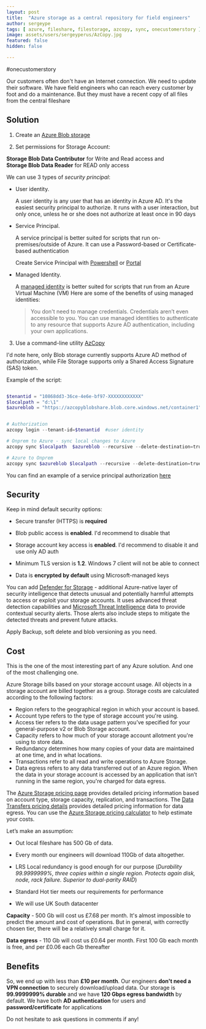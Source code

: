 ```yaml
---
layout: post
title:  "Azure storage as a central repository for field engineers"
author: sergeype
tags: [ azure, fileshare, filestorage, azcopy, sync, onecustomerstory ]
image: assets/users/sergeyperus/AzCopy.jpg
featured: false
hidden: false

---
```


#onecustomerstory

Our customers often don't have an Internet connection. We need to update their software. 
We have field engineers who can reach every customer by foot and do a maintenance. 
But they must have a recent copy of all files from the central fileshare

## Solution

1) Create an [Azure Blob storage](https://docs.microsoft.com/en-us/azure/storage/common/storage-account-create?toc=%2Fazure%2Fstorage%2Fblobs%2Ftoc.json&tabs=azure-portal)

2) Set permissions for Storage Account:

**Storage Blob Data Contributor** for Write and Read access and  
**Storage Blob Data Reader** for READ only access

We can use 3 types of *security principal*:

- User identity.

    A user identity is any user that has an identity in Azure AD. It's the easiest security principal to authorize. It runs with a user interaction, but only once, unless he or she does not authorize at least once in 90 days

- Service Principal.

    A service principal is better suited for scripts that run on-premises/outside of Azure.
    It can use a Password-based or Certificate-based authentication

    Create Service Principal with [Powershell](https://docs.microsoft.com/en-us/powershell/azure/create-azure-service-principal-azureps?view=azps-7.5.0#create-a-service-principal) or [Portal](https://docs.microsoft.com/en-us/azure/active-directory/develop/howto-create-service-principal-portal#register-an-application-with-azure-ad-and-create-a-service-principal)

- Managed Identity.

    A [managed identity](https://docs.microsoft.com/en-us/azure/active-directory/managed-identities-azure-resources/overview) is better suited for scripts that run from an Azure Virtual Machine (VM)
    Here are some of the benefits of using managed identities:

    > You don't need to manage credentials. Credentials aren’t even accessible to you.
    > You can use managed identities to authenticate to any resource that supports Azure AD authentication, including your own applications.

        
3) Use a command-line utility [AzCopy](https://docs.microsoft.com/en-us/azure/storage/common/storage-use-azcopy-v10)

I'd note here, only Blob storage currently supports Azure AD method of authorization, while File Storage supports only a Shared Access Signature (SAS) token.

Example of the script:

```powershell

$tenantid = "10868dd3-36ce-4e6e-bf97-XXXXXXXXXXXX"
$localpath = "d:\1"
$azureblob = "https://azcopyblobshare.blob.core.windows.net/container1"


# Authorization
azcopy login --tenant-id=$tenantid 	#user identity

# Onprem to Azure - sync local changes to Azure
azcopy sync $localpath  $azureblob --recursive --delete-destination=true

# Azure to Onprem
azcopy sync $azureblob $localpath --recursive --delete-destination=true
```


You can find an example of a service principal authorization  [here](https://docs.microsoft.com/en-us/azure/storage/common/storage-use-azcopy-authorize-azure-active-directory#authorize-a-service-principal-by-using-a-client-secret)

## Security

Keep in mind default security options:

- Secure transfer (HTTPS) is **required**

- Blob public access is **enabled**. I'd recommend to disable that

- Storage account key access is **enabled**. I'd recommend to disable it and use only AD auth

- Minimum TLS version is **1.2**. Windows 7 client will not be able to connect

- Data is **encrypted by default** using Microsoft-managed keys


You can add [Defender for Storage](https://docs.microsoft.com/en-us/azure/defender-for-cloud/defender-for-storage-introduction) - additional Azure-native layer of security intelligence that detects unusual and potentially harmful attempts to access or exploit your storage accounts. It uses advanced threat detection capabilities and [Microsoft Threat Intelligence](https://go.microsoft.com/fwlink/?linkid=2128684) data to provide contextual security alerts. Those alerts also include steps to mitigate the detected threats and prevent future attacks.

Apply Backup, soft delete and blob versioning as you need.


## Cost

This is the one of the most interesting part of any Azure solution. And one of the most challenging one.

Azure Storage bills based on your storage account usage. All objects in a storage account are billed together as a group. Storage costs are calculated according to the following factors:

- Region refers to the geographical region in which your account is based.
- Account type refers to the type of storage account you're using.
- Access tier refers to the data usage pattern you’ve specified for your general-purpose v2 or Blob Storage account.
- Capacity refers to how much of your storage account allotment you're using to store data.
- Redundancy determines how many copies of your data are maintained at one time, and in what locations.
- Transactions refer to all read and write operations to Azure Storage.
- Data egress refers to any data transferred out of an Azure region. When the data in your storage account is accessed by an application that isn’t  	running in the same region, you're charged for data egress.

The [Azure Storage pricing page](https://azure.microsoft.com/pricing/details/storage) provides detailed pricing information based on account type, storage capacity, replication, and transactions. The [Data Transfers pricing details](https://azure.microsoft.com/pricing/details/data-transfers) provides detailed pricing information for data egress. You can use the [Azure Storage pricing calculator](https://azure.microsoft.com/pricing/calculator/?scenario=data-management) to help estimate your costs.

Let’s make an assumption:

- Out local fileshare has 500 Gb of data. 

- Every month our engineers will download 110Gb of data altogether.

- LRS Local redundancy is good enough for our purpose (*Durability 99.9999999%, three copies within a single region. Protects again disk, node, rack failure. Superior to dual-parity RAID*)

- Standard Hot tier meets our requirements for performance

- We will use UK South datacenter

**Capacity** - 500 Gb will cost us £7.68 per month. It's almost impossible to predict the amount and cost of operations. But in general, with correctly chosen tier, there will be a relatively small charge for it. 

**Data egress** - 110 Gb will cost us £0.64 per month. First 100 Gb each month is free, and per £0.06 each Gb thereafter 

## Benefits

So, we end up with less than **£10 per month**. Our engineers **don't need a VPN connection** to securely download/upload data. Our storage is **99.9999999% durable** and we have **120 Gbps egress bandwidth** by default. 
We have both **AD authentication** for users and **password/certificate** for applications

Do not hesitate to ask questions in comments if any!

